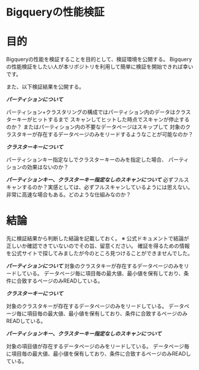 

# Bigqueryの性能検証
# 目的

Bigqueryの性能を検証することを目的として、検証環境を公開する。
Bigqueryの性能検証をしたい人が本リポジトリを利用して簡単に検証を開始できれば幸いです。

また、以下検証結果を公開する。

***パーティションについて***

パーティション+クラスタリングの構成ではパーティション内のデータはクラスターキーがヒットするまで
スキャンしてヒットした時点でスキャンが停止するのか？
またはパーティション内の不要なデータページはスキップして
対象のクラスタキーが存在するデータページのみをリードするようなことが可能なのか？


***クラスターキーについて***

パーティションキー指定なしでクラスターキーのみを指定した場合、
パーティションの効果はないのか？


***パーティションキー、クラスターキー指定なしのスキャンについて***
必ずフルスキャンするのか？実感としては、必ずフルスキャンしているようには思えない。
非常に高速な場合もある。どのような仕組みなのか？


# 結論
先に検証結果から判断した結論を記載しておく。
※ 公式ドキュメントで結論が正しいか確認できていないのでその旨、留意ください。
確証を得るための情報を公式サイトで探してみましたが今のところ見つけることができませんでした。

***パーティションについて***
対象のクラスタキーが存在するデータページのみをリードしている。
データページ毎に項目毎の最大値、最小値を保有しており、条件に合致するページのみREADしている。


***クラスターキーについて***

対象のクラスタキーが存在するデータページのみをリードしている。
データページ毎に項目毎の最大値、最小値を保有しており、条件に合致するページのみREADしている。


***パーティションキー、クラスターキー指定なしのスキャンについて***

対象の項目値が存在するデータページのみをリードしている。
データページ毎に項目毎の最大値、最小値を保有しており、条件に合致するページのみREADしている。




